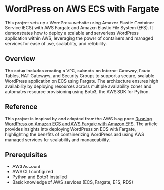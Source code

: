 # WordPress on AWS ECS with Fargate

This project sets up a WordPress website using Amazon Elastic Container Service (ECS) with AWS Fargate and Amazon Elastic File System (EFS). It demonstrates how to deploy a scalable and serverless WordPress application within AWS, leveraging the power of containers and managed services for ease of use, scalability, and reliability.

## Overview

The setup includes creating a VPC, subnets, an Internet Gateway, Route Tables, NAT Gateways, and Security Groups to support a secure, scalable WordPress application on ECS using Fargate. The architecture ensures high availability by deploying resources across multiple availability zones and automates resource provisioning using Boto3, the AWS SDK for Python.

## Reference

This project is inspired by and adapted from the AWS blog post: [Running WordPress on Amazon ECS and AWS Fargate with Amazon EFS](https://aws.amazon.com/blogs/containers/running-wordpress-amazon-ecs-fargate-ecs/). The article provides insights into deploying WordPress on ECS with Fargate, highlighting the benefits of containerizing WordPress and using AWS managed services for scalability and manageability.

## Prerequisites

- AWS Account
- AWS CLI configured
- Python and Boto3 installed
- Basic knowledge of AWS services (ECS, Fargate, EFS, RDS)
